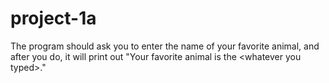 # project-1a

The program should ask you to enter the name of your favorite animal, and after you do, it will print out "Your favorite animal is the \<whatever you typed\>."  
